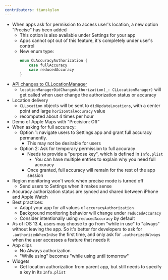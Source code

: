 ```yaml
---
contributors: tianskylan
---
```


- When apps ask for permission to access user's location, a new option "Precise" has been added
    - This option is also available under Settings for your app
    - Apps cannot opt out of this feature, it's completely under user's control
    - New enum type:
        ```swift
        enum CLAccuracyAuthorization {
            case fullAccuracy
            case reducedAccuracy
        }
        ```
- [API changes to CLLocationManager](https://developer.apple.com/documentation/corelocation/cllocationmanager?changes=latest_minor)
    - `locationManagerDidChangeAuthorization(_: CLLocationManager)` will get called when user change the authorization status or accuracy
- Location delivery
    - `CLLocation` objects will be sent to `didUpdateLocations`, with a center point and large `horizontalAccuracy` value
    - recomputed about 4 times per hour
- Demo of Apple Maps with "Precision: Off"
- When asking for full accuracy:
    - Option 1: navigate users to Settings app and grant full accuracy permanently.
        - This may not be desirable for users
    - Option 2: Ask for temporary permission to full accuracy
        - Needs to provide a "purpose key", which is defined in `Info.plist`
            - You can have multiple entries to explain why you need full accuracy
        - Once granted, full accuracy will remain for the rest of the app session
- Region monitoring won't work when precise mode is turned off
    - Send users to Settings when it makes sense
- Accuracy authorization status are synced and shared between iPhone and Apple Watch
- Best practices:
    - Adapt your app for all values of `accuracyAuthorization`
    - Background monitoring behavior will change under `reducedAccuracy`
    - Consider intentionally using `reducedAccuracy` by default
- As of iOS 13.4, users may choose to go from "while in use" to "always" without leaving the app. So it's better for developers to ask for `.authorizedWhenInUse` the first time, and only ask for `.authorizedAlways` when the user accesses a feature that needs it
- App clips
    - No Always authorization
    - "While using" becomes "while using until tomorrow"
- Widgets
    - Get location authorization from parent app, but still needs to specify a key in its `Info.plist`
